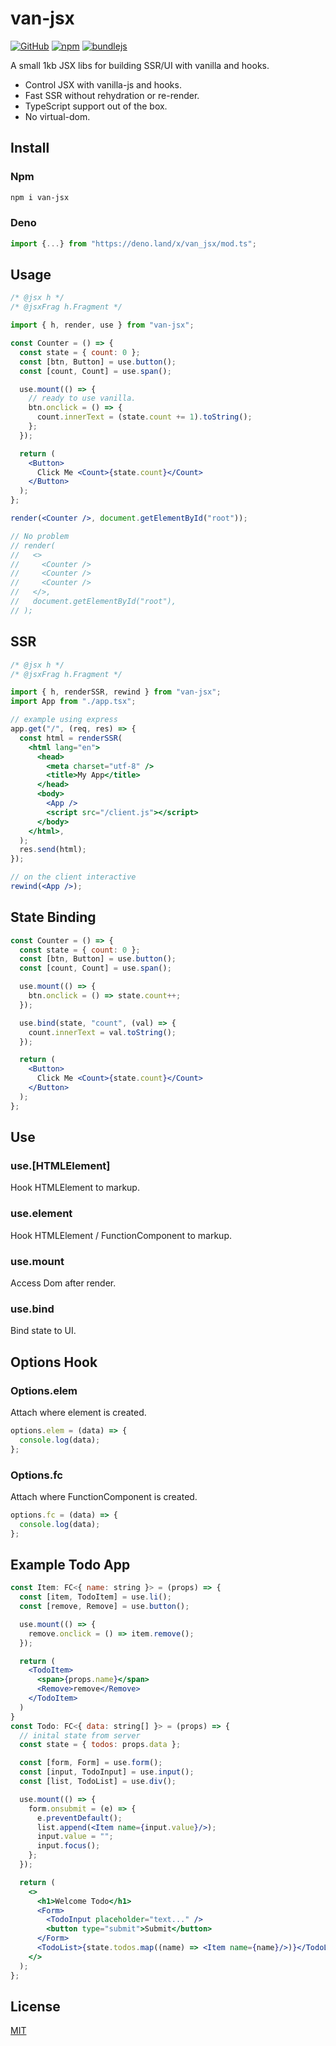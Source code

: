 # van-jsx

[![GitHub](https://img.shields.io/github/license/herudi/van-jsx)](https://github.com/herudi/van-jsx/blob/master/LICENSE)
[![npm](https://img.shields.io/npm/v/van-jsx)](https://www.npmjs.com/package/van-jsx)
[![bundlejs](https://deno.bundlejs.com/?q=esm:van-jsx@0.0.4&badge=)](https://www.npmjs.com/package/van-jsx)

A small 1kb JSX libs for building SSR/UI with vanilla and hooks.

- Control JSX with vanilla-js and hooks.
- Fast SSR without rehydration or re-render.
- TypeScript support out of the box.
- No virtual-dom.

## Install

### Npm

```bash
npm i van-jsx
```

### Deno

```ts
import {...} from "https://deno.land/x/van_jsx/mod.ts";
```

## Usage

```jsx
/* @jsx h */
/* @jsxFrag h.Fragment */

import { h, render, use } from "van-jsx";

const Counter = () => {
  const state = { count: 0 };
  const [btn, Button] = use.button();
  const [count, Count] = use.span();

  use.mount(() => {
    // ready to use vanilla.
    btn.onclick = () => {
      count.innerText = (state.count += 1).toString();
    };
  });

  return (
    <Button>
      Click Me <Count>{state.count}</Count>
    </Button>
  );
};

render(<Counter />, document.getElementById("root"));

// No problem
// render(
//   <>
//     <Counter />
//     <Counter />
//     <Counter />
//   </>,
//   document.getElementById("root"),
// );
```

## SSR

```jsx
/* @jsx h */
/* @jsxFrag h.Fragment */

import { h, renderSSR, rewind } from "van-jsx";
import App from "./app.tsx";

// example using express
app.get("/", (req, res) => {
  const html = renderSSR(
    <html lang="en">
      <head>
        <meta charset="utf-8" />
        <title>My App</title>
      </head>
      <body>
        <App />
        <script src="/client.js"></script>
      </body>
    </html>,
  );
  res.send(html);
});

// on the client interactive
rewind(<App />);
```

## State Binding

```jsx
const Counter = () => {
  const state = { count: 0 };
  const [btn, Button] = use.button();
  const [count, Count] = use.span();

  use.mount(() => {
    btn.onclick = () => state.count++;
  });

  use.bind(state, "count", (val) => {
    count.innerText = val.toString();
  });

  return (
    <Button>
      Click Me <Count>{state.count}</Count>
    </Button>
  );
};
```

## Use

### use.[HTMLElement]

Hook HTMLElement to markup.

### use.element

Hook HTMLElement / FunctionComponent to markup.

### use.mount

Access Dom after render.

### use.bind

Bind state to UI.

## Options Hook

### Options.elem

Attach where element is created.

```jsx
options.elem = (data) => {
  console.log(data);
};
```

### Options.fc

Attach where FunctionComponent is created.

```jsx
options.fc = (data) => {
  console.log(data);
};
```

## Example Todo App

```jsx
const Item: FC<{ name: string }> = (props) => {
  const [item, TodoItem] = use.li();
  const [remove, Remove] = use.button();

  use.mount(() => {
    remove.onclick = () => item.remove();
  });

  return (
    <TodoItem>
      <span>{props.name}</span>
      <Remove>remove</Remove>
    </TodoItem>
  )
}
const Todo: FC<{ data: string[] }> = (props) => {
  // inital state from server
  const state = { todos: props.data };

  const [form, Form] = use.form();
  const [input, TodoInput] = use.input();
  const [list, TodoList] = use.div();

  use.mount(() => {
    form.onsubmit = (e) => {
      e.preventDefault();
      list.append(<Item name={input.value}/>);
      input.value = "";
      input.focus();
    };
  });

  return (
    <>
      <h1>Welcome Todo</h1>
      <Form>
        <TodoInput placeholder="text..." />
        <button type="submit">Submit</button>
      </Form>
      <TodoList>{state.todos.map((name) => <Item name={name}/>)}</TodoList>
    </>
  );
};
```

## License

[MIT](LICENSE)

